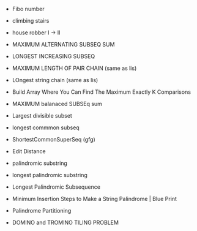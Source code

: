 - Fibo number
- climbing stairs
- house robber I -> II
- MAXIMUM ALTERNATING SUBSEQ SUM
- LONGEST INCREASING SUBSEQ
- MAXIMUM LENGTH OF PAIR CHAIN (same as lis)
- LOngest string chain (same as lis)
- Build Array Where You Can Find The Maximum Exactly K Comparisons
- MAXIMUM balanaced SUBSEq sum
- Largest divisible subset
- longest commmon subseq
- ShortestCommonSuperSeq (gfg)
- Edit Distance
- palindromic substring
- longest palindromic substring
- Longest Palindromic Subsequence
- Minimum Insertion Steps to Make a String Palindrome | Blue Print
- Palindrome Partitioning 

- DOMINO and TROMINO TILING PROBLEM